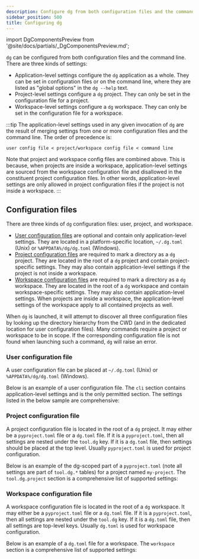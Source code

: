```yaml
---
description: Configure dg from both configuration files and the command line.
sidebar_position: 500
title: Configuring dg
---
```


import DgComponentsPreview from '@site/docs/partials/\_DgComponentsPreview.md';

<DgComponentsPreview />

`dg` can be configured from both configuration files and the command line.
There are three kinds of settings:

- Application-level settings configure the `dg` application as a whole. They can be set
  in configuration files or on the command line, where they are listed as
  "global options" in the `dg --help` text.
- Project-level settings configure a `dg` project. They can only be
  set in the configuration file for a project.
- Workspace-level settings configure a `dg` workspace. They can only
  be set in the configuration file for a workspace.

:::tip
The application-level settings used in any given invocation of `dg` are the
result of merging settings from one or more configuration files and the command
line. The order of precedence is:

```
user config file < project/workspace config file < command line
```

Note that project and workspace config files are combined above. This is
because, when projects are inside a workspace, application-level settings are
sourced from the workspace configuration file and disallowed in the constituent
project configuration files. In other words, application-level settings are
only allowed in project configuration files if the project is not inside a
workspace.
:::

## Configuration files

There are three kinds of `dg` configuration files: user, project, and workspace.

- [User configuration files](#user-configuration-file) are optional and contain only application-level settings. They are located in a platform-specific location, `~/.dg.toml` (Unix) or `%APPDATA%/dg/dg.toml` (Windows).
- [Project configuration files](#project-configuration-file) are required to mark a directory as a `dg` project. They are located in the root of a `dg` project and contain project-specific settings. They may also contain application-level settings if the project is not inside a workspace.
- [Workspace configuration files](#workspace-configuration-file) are required to mark a directory as a `dg` workspace. They are located in the root of a `dg` workspace and contain workspace-specific settings. They may also contain application-level settings. When projects are inside a workspace, the application-level settings of the workspace apply to all contained projects as well.

When `dg` is launched, it will attempt to discover all three configuration files by looking up the directory hierarchy from the CWD (and in the dedicated location for user configuration files). Many commands require a project or workspace to be in scope. If the corresponding configuration file is not found when launching such a command, `dg` will raise an error.

### User configuration file

A user configuration file can be placed at `~/.dg.toml` (Unix) or
`%APPDATA%/dg/dg.toml` (Windows).

Below is an example of a user configuration file. The `cli` section contains
application-level settings and is the only permitted section. The settings
listed in the below sample are comprehensive:

<CodeExample
  path="docs_snippets/docs_snippets/guides/dg/configuring-dg/user-config.toml"
  title=".dg.toml"
  language="toml"
/>

### Project configuration file

A project configuration file is located in the root of a `dg` project. It may
either be a `pyproject.toml` file or a `dg.toml` file. If it is a
`pyproject.toml`, then all settings are nested under the `tool.dg` key. If it
is a `dg.toml` file, then settings should be placed at the top level. Usually
`pyproject.toml` is used for project configuration.

Below is an example of the dg-scoped part of a `pyproject.toml` (note all settings are part of `tool.dg.*` tables) for a project named `my-project`. The `tool.dg.project` section is a comprehensive list of supported settings:

<CodeExample
  path="docs_snippets/docs_snippets/guides/dg/configuring-dg/project-config.toml"
  title="pyproject.toml"
  language="toml"
/>

### Workspace configuration file

A workspace configuration file is located in the root of a `dg` workspace. It
may either be a `pyproject.toml` file or a `dg.toml` file. If it is a `pyproject.toml`,
then all settings are nested under the `tool.dg` key. If it is a `dg.toml` file,
then all settings are top-level keys. Usually `dg.toml` is used for workspace
configuration.

Below is an example of a `dg.toml` file for a workspace. The
`workspace` section is a comprehensive list of supported settings:

<CodeExample
  path="docs_snippets/docs_snippets/guides/dg/configuring-dg/workspace-config.toml"
  title="dg.toml"
  language="toml"
/>